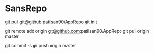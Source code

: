 # SansRepo


git pull git@github:patilsan90/AppRepo
git init

git remote add origin git@github.com:patilsan90/AppRepo
git pull origin master

git commit -s
gii push origin master

